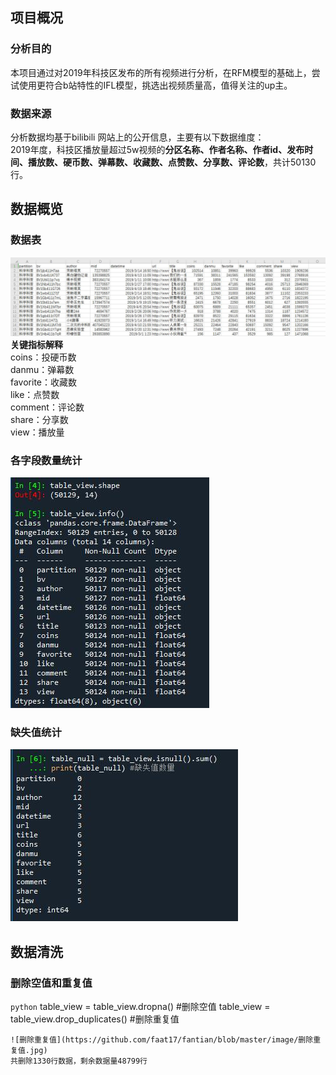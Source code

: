 ## 项目概况
### 分析目的
本项目通过对2019年科技区发布的所有视频进行分析，在RFM模型的基础上，尝试使用更符合b站特性的IFL模型，挑选出视频质量高，值得关注的up主。
### 数据来源
分析数据均基于bilibili 网站上的公开信息，主要有以下数据维度：  
2019年度，科技区播放量超过5w视频的**分区名称、作者名称、作者id、发布时间、播放数、硬币数、弹幕数、收藏数、点赞数、分享数、评论数**，共计50130行。

## 数据概览
### 数据表
![数据概况](https://github.com/faat17/fantian/blob/master/image/shuju.jpg) 
**关键指标解释**  
coins：投硬币数  
danmu：弹幕数  
favorite：收藏数  
like：点赞数  
comment：评论数  
share：分享数  
view：播放量  

### 各字段数量统计
![字段统计](https://github.com/faat17/fantian/blob/master/image/字段统计.jpg) 

### 缺失值统计
![缺失值](https://github.com/faat17/fantian/blob/master/image/缺失值.jpg) 

## 数据清洗
### 删除空值和重复值
```python```
table_view = table_view.dropna() #删除空值
table_view = table_view.drop_duplicates() #删除重复值
```
![删除重复值](https://github.com/faat17/fantian/blob/master/image/删除重复值.jpg)  
共删除1330行数据，剩余数据量48799行
